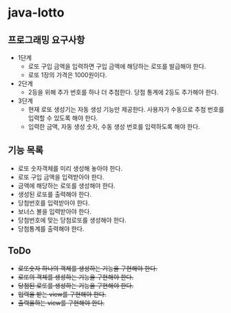 # java-lotto

## 프로그래밍 요구사항 
* 1단계 
    * 로또 구입 금액을 입력하면 구입 금액에 해당하는 로또를 발급해야 한다.
    * 로또 1장의 가격은 1000원이다.
* 2단계
    * 2등을 위해 추가 번호를 하나 더 추첨한다. 당첨 통계에 2등도 추가해야 한다.
* 3단계
    * 현재 로또 생성기는 자동 생성 기능만 제공한다. 사용자가 수동으로 추첨 번호를 입력할 수 있도록 해야 한다.
    * 입력한 금액, 자동 생성 숫자, 수동 생성 번호를 입력하도록 해야 한다.
    
## 기능 목록
* 로또 숫자객체를 미리 생성해 놓아야 한다. 
* 로또 구입 금액을 입력받아야 한다.
* 금액에 해당하는 로또를 생성해야 한다.
* 생성된 로또를 출력해야 한다.
* 당첨번호를 입력받아야 한다.
* 보너스 볼을 입력받아야 한다.
* 당첨번호에 맞는 당첨로또를 생성해야 한다.
* 당첨통계를 출력해야 한다.


## ToDo 
* ~~로또숫자 하나의 객체를 생성하는 기능을 구현해야 한다.~~
* ~~로또의 객체를 생성하는 기능을 구현해야 한다.~~
* ~~당첨된 로또를 생성하는 기능을 구현해야 한다.~~
* ~~입력을 받는 view를 구현해야 한다.~~
* ~~출력을하는 view를 구현해야 한다.~~


